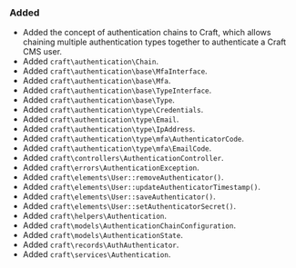 ### Added
- Added the concept of authentication chains to Craft, which allows chaining multiple authentication types together to authenticate a Craft CMS user.
- Added `craft\authentication\Chain`.
- Added `craft\authentication\base\MfaInterface`.
- Added `craft\authentication\base\Mfa`.
- Added `craft\authentication\base\TypeInterface`.
- Added `craft\authentication\base\Type`.
- Added `craft\authentication\type\Credentials`.
- Added `craft\authentication\type\Email`.
- Added `craft\authentication\type\IpAddress`.
- Added `craft\authentication\type\mfa\AuthenticatorCode`.
- Added `craft\authentication\type\mfa\EmailCode`.
- Added `craft\controllers\AuthenticationController`.
- Added `craft\errors\AuthenticationException`.
- Added `craft\elements\User::removeAuthenticator()`.
- Added `craft\elements\User::updateAuthenticatorTimestamp()`.
- Added `craft\elements\User::saveAuthenticator()`.
- Added `craft\elements\User::setAuthenticatorSecret()`.
- Added `craft\helpers\Authentication`.
- Added `craft\models\AuthenticationChainConfiguration`.
- Added `craft\models\AuthenticationState`.
- Added `craft\records\AuthAuthenticator`.
- Added `craft\services\Authentication`.
